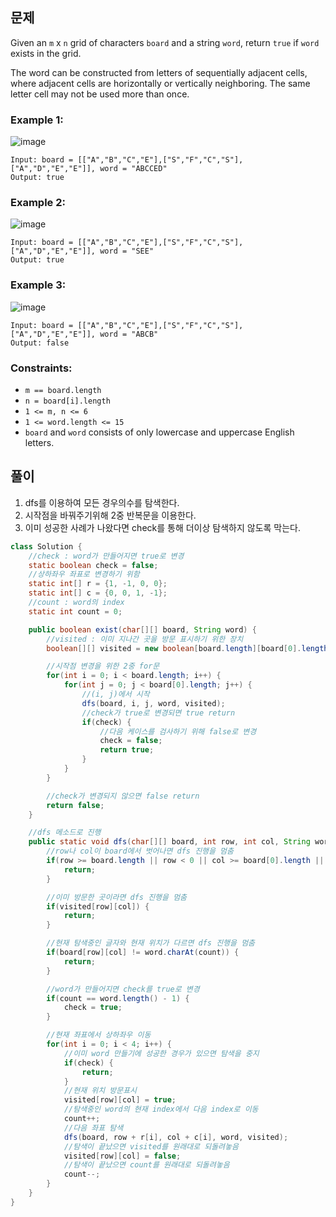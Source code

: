 ## 문제
Given an `m` x `n` grid of characters `board` and a string `word`, return `true` if `word` exists in the grid.

The word can be constructed from letters of sequentially adjacent cells, where adjacent cells are horizontally or vertically neighboring. The same letter cell may not be used more than once.

### Example 1:
![image](https://user-images.githubusercontent.com/39729721/121842656-b803cd00-cd1b-11eb-9ae0-8f67f836df5c.png)
```
Input: board = [["A","B","C","E"],["S","F","C","S"],["A","D","E","E"]], word = "ABCCED"
Output: true
```

### Example 2:
![image](https://user-images.githubusercontent.com/39729721/121842699-cc47ca00-cd1b-11eb-9037-f56972c07d05.png)
```
Input: board = [["A","B","C","E"],["S","F","C","S"],["A","D","E","E"]], word = "SEE"
Output: true
```

### Example 3:
![image](https://user-images.githubusercontent.com/39729721/121842717-d5d13200-cd1b-11eb-85ea-75d1a009015f.png)
```
Input: board = [["A","B","C","E"],["S","F","C","S"],["A","D","E","E"]], word = "ABCB"
Output: false
``` 

### Constraints:

- `m == board.length`
- `n = board[i].length`
- `1 <= m, n <= 6`
- `1 <= word.length <= 15`
- `board` and `word` consists of only lowercase and uppercase English letters.

## 풀이
1. dfs를 이용하여 모든 경우의수를 탐색한다.
2. 시작점을 바꿔주기위해 2중 반복문을 이용한다.
3. 이미 성공한 사례가 나왔다면 check를 통해 더이상 탐색하지 않도록 막는다.

```java
class Solution {
    //check : word가 만들어지면 true로 변경
    static boolean check = false;
    //상하좌우 좌표로 변경하기 위함
    static int[] r = {1, -1, 0, 0};
    static int[] c = {0, 0, 1, -1};
    //count : word의 index
    static int count = 0;

    public boolean exist(char[][] board, String word) {
        //visited : 이미 지나간 곳을 방문 표시하기 위한 장치
        boolean[][] visited = new boolean[board.length][board[0].length];

        //시작점 변경을 위한 2중 for문
        for(int i = 0; i < board.length; i++) {
            for(int j = 0; j < board[0].length; j++) {
                //(i, j)에서 시작
                dfs(board, i, j, word, visited);
                //check가 true로 변경되면 true return
                if(check) {
                    //다음 케이스를 검사하기 위해 false로 변경
                    check = false;
                    return true;
                }
            }
        }

        //check가 변경되지 않으면 false return
        return false;
    }

    //dfs 메소드로 진행
    public static void dfs(char[][] board, int row, int col, String word, boolean[][] visited) {
        //row나 col이 board에서 벗어나면 dfs 진행을 멈춤
        if(row >= board.length || row < 0 || col >= board[0].length || col < 0) {
            return;
        }

        //이미 방문한 곳이라면 dfs 진행을 멈춤
        if(visited[row][col]) {
            return;
        }

        //현재 탐색중인 글자와 현재 위치가 다르면 dfs 진행을 멈춤
        if(board[row][col] != word.charAt(count)) {
            return;
        }

        //word가 만들어지면 check를 true로 변경
        if(count == word.length() - 1) {
            check = true;
        }

        //현재 좌표에서 상하좌우 이동
        for(int i = 0; i < 4; i++) {
            //이미 word 만들기에 성공한 경우가 있으면 탐색을 중지
            if(check) {
                return;
            }
            //현재 위치 방문표시
            visited[row][col] = true;
            //탐색중인 word의 현재 index에서 다음 index로 이동
            count++;
            //다음 좌표 탐색
            dfs(board, row + r[i], col + c[i], word, visited);
            //탐색이 끝났으면 visited를 원래대로 되돌려놓음
            visited[row][col] = false;
            //탐색이 끝났으면 count를 원래대로 되돌려놓음
            count--;
        }
    }
}
```
